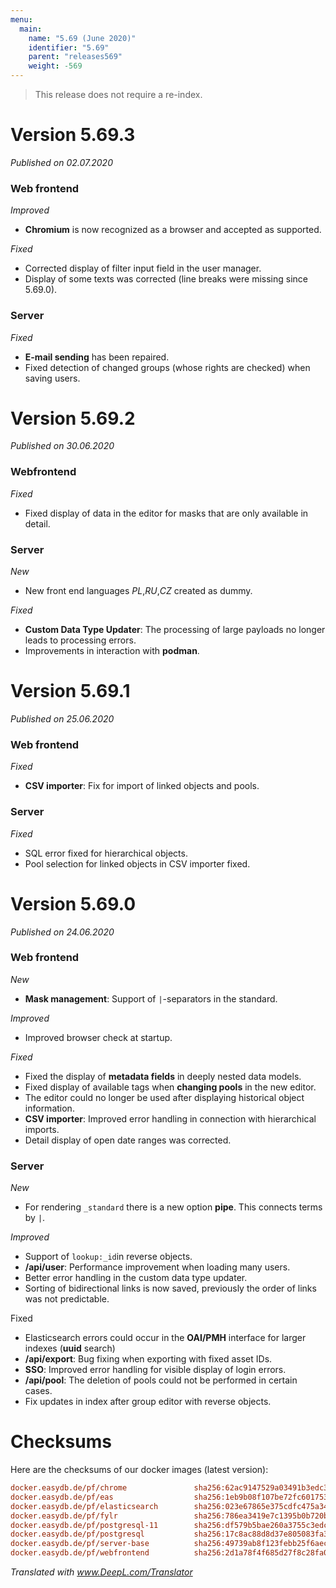 ```yaml
---
menu:
  main:
    name: "5.69 (June 2020)"
    identifier: "5.69"
    parent: "releases569"
    weight: -569
---
```


> This release does not require a re-index.

# Version 5.69.3

*Published on 02.07.2020*

### Web frontend

*Improved*

- **Chromium** is now recognized as a browser and accepted as supported.

*Fixed*

- Corrected display of filter input field in the user manager.
- Display of some texts was corrected (line breaks were missing since 5.69.0).

### Server

*Fixed*

- **E-mail sending** has been repaired.
- Fixed detection of changed groups (whose rights are checked) when saving users.

# Version 5.69.2

*Published on 30.06.2020*

### Webfrontend

*Fixed*

- Fixed display of data in the editor for masks that are only available in detail.

### Server

*New*

- New front end languages *PL*,*RU*,*CZ* created as dummy.

*Fixed*

- **Custom Data Type Updater**: The processing of large payloads no longer leads to processing errors.
- Improvements in interaction with **podman**.

# Version 5.69.1

*Published on 25.06.2020*

### Web frontend

*Fixed*

- **CSV importer**: Fix for import of linked objects and pools.

### Server

*Fixed*

- SQL error fixed for hierarchical objects.
- Pool selection for linked objects in CSV importer fixed.

# Version 5.69.0

*Published on 24.06.2020*

### Web frontend

*New*

- **Mask management**: Support of `|`-separators in the standard.

*Improved*

- Improved browser check at startup.

*Fixed*

- Fixed the display of **metadata fields** in deeply nested data models.
- Fixed display of available tags when **changing pools** in the new editor.
- The editor could no longer be used after displaying historical object information.
- **CSV importer**: Improved error handling in connection with hierarchical imports.
- Detail display of open date ranges was corrected.

### Server

*New*

- For rendering `_standard` there is a new option **pipe**. This connects terms by `|`.

*Improved*

- Support of `lookup:_id`in reverse objects.
- **/api/user**: Performance improvement when loading many users.
- Better error handling in the custom data type updater.
- Sorting of bidirectional links is now saved, previously the order of links was not predictable.

Fixed

- Elasticsearch errors could occur in the **OAI/PMH** interface for larger indexes (**uuid** search)
- **/api/export**: Bug fixing when exporting with fixed asset IDs.
- **SSO**: Improved error handling for visible display of login errors.
- **/api/pool**: The deletion of pools could not be performed in certain cases.
- Fix updates in index after group editor with reverse objects.

# Checksums

Here are the checksums of our docker images (latest version):

```ini
docker.easydb.de/pf/chrome               sha256:62ac9147529a03491b3edc35898b076fad86be181c96be9b2b701962688623f5
docker.easydb.de/pf/eas                  sha256:1eb9b08f107be72fc601753715441f4200c64653f42a8c7dabb6b9dbbd7edd5f
docker.easydb.de/pf/elasticsearch        sha256:023e67865e375cdfc475a34cc44b69cf0b2fc12a574c43e4fc7ecc0e9f8ecca3
docker.easydb.de/pf/fylr                 sha256:786ea3419e7c1395b0b720b94afdc8a6f85a697a91e9ce159e0fac44df856db7
docker.easydb.de/pf/postgresql-11        sha256:df579b5bae260a3755c3edc48fd2b94df8df9944acef46328c04195027939037
docker.easydb.de/pf/postgresql           sha256:17c8ac88d8d37e805083fa3311b93520d0488e0115b1faa33cf78ce56b63dc74
docker.easydb.de/pf/server-base          sha256:49739ab8f123febb25f6aec9c115b551b7b4801b162ffb23ea7071755d50331a
docker.easydb.de/pf/webfrontend          sha256:2d1a78f4f685d27f8c28fa043725eee994dc1c2654cf0d5fe430678ac0dc227f
```

*Translated with www.DeepL.com/Translator*